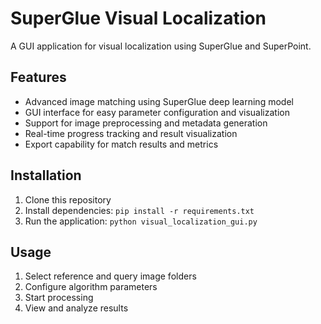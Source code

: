 # SuperGlue Visual Localization

A GUI application for visual localization using SuperGlue and SuperPoint.

## Features

- Advanced image matching using SuperGlue deep learning model
- GUI interface for easy parameter configuration and visualization
- Support for image preprocessing and metadata generation
- Real-time progress tracking and result visualization
- Export capability for match results and metrics

## Installation

1. Clone this repository
2. Install dependencies: `pip install -r requirements.txt`
3. Run the application: `python visual_localization_gui.py`

## Usage

1. Select reference and query image folders
2. Configure algorithm parameters
3. Start processing
4. View and analyze results
